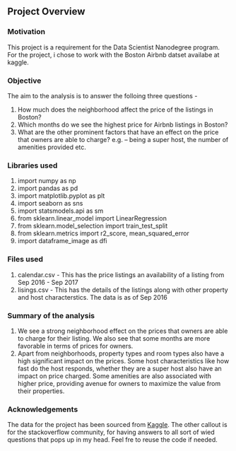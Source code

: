 ## Project Overview 

### Motivation
This project is a requirement for the Data Scientist Nanodegree program. For the project, i chose to work with the Boston Airbnb datset availabe at kaggle.

### Objective
The aim to the analysis is to answer the folloing three questions - 
1. How much does the neighborhood affect the price of the listings in Boston?
2. Which months do we see the highest price for Airbnb listings in Boston?
3. What are the other prominent factors that have an effect on the price that owners are able to charge? e.g. – being a super host, the number of amenities provided etc. 


### Libraries used
1. import numpy as np
2. import pandas as pd
3. import matplotlib.pyplot as plt
4. import seaborn as sns
5. import statsmodels.api as sm
6. from sklearn.linear_model import LinearRegression
7. from sklearn.model_selection import train_test_split
8. from sklearn.metrics import r2_score, mean_squared_error
9. import dataframe_image as dfi

### Files used
1. calendar.csv - This has the price listings an availability of a listing from Sep 2016 - Sep 2017
2. lisings.csv - This has the details of the listings along with other property and host characterstics. The data is as of Sep 2016

### Summary of the analysis
1. We see a strong neighborhood effect on the prices that owners are able to charge for their listing. We also see that some months are more favorable in terms of prices for owners.
2. Apart from neighborhoods, property types and room types also have a high significant impact on the prices. Some host characteristics like how fast do the host responds, whether they are a super host also have an impact on price charged. Some amenities are also associated with higher price, providing avenue for owners to maximize the value from their properties.

### Acknowledgements
The data for the project has been sourced from [Kaggle](https://www.kaggle.com/airbnb/boston).
The other callout is for the stackoverflow community, for having answers to all sort of wied questions that pops up in my head.
Feel fre to reuse the code if needed.
